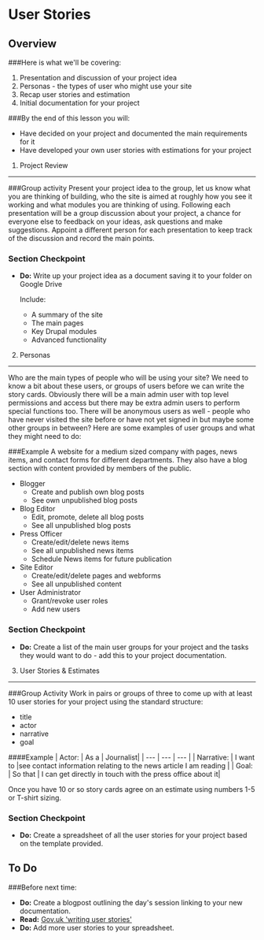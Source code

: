 User Stories
============

Overview
--------
###Here is what we'll be covering:

1. Presentation and discussion of your project idea
2. Personas - the types of user who might use your site
3. Recap user stories and estimation 
4. Initial documentation for your project

###By the end of this lesson you will:

* Have decided on your project and documented the main requirements for it
* Have developed your own user stories with estimations for your project


1) Project Review
-----------------
###Group activity
Present your project idea to the group, let us know what you are thinking of building, who the site is aimed at roughly how you see it working and what modules you are thinking of using. Following each presentation will be a group discussion about your project, a chance for everyone else to feedback on your ideas, ask questions and make suggestions. Appoint a different person for each presentation to keep track of the discussion and record the main points.

### Section Checkpoint

* __Do:__ Write up your project idea as a document saving it to your folder on Google Drive

  Include:
  * A summary of the site
  * The main pages
  * Key Drupal modules
  * Advanced functionality

2) Personas
-----------
Who are the main types of people who will be using your site? We need to know a bit about these users, or groups of users before we can write the story cards. Obviously there will be a main admin user with top level permissions and access but there may be extra admin users to perform special functions too. There will be anonymous users as well - people who have never visited the site before or have not yet signed in but maybe some other groups in between? Here are some examples of user groups and what they might need to do:

###Example
A website for a medium sized company with pages, news items, and contact forms for different departments. They also have a blog section with content provided by members of the public.

* Blogger
  * Create and publish own blog posts
  * See own unpublished blog posts
* Blog Editor
  * Edit, promote, delete all blog posts
  * See all unpublished blog posts
* Press Officer 
  * Create/edit/delete news items
  * See all unpublished news items
  * Schedule News items for future publication
* Site Editor
  * Create/edit/delete pages and webforms
  * See all unpublished content
* User Administrator
  * Grant/revoke user roles
  * Add new users

### Section Checkpoint
* __Do:__ Create a list of the main user groups for your project and the tasks they would want to do - add this to your project documentation.

3) User Stories & Estimates
---------------------------
###Group Activity
Work in pairs or groups of three to come up with at least 10 user stories for your project using the standard structure:

* title
* actor
* narrative
* goal

####Example
| Actor: | As a | Journalist|
| --- | --- | --- |
| Narrative: | I want to |see contact information relating to the news article I am reading |
| Goal: | So that	| I can get directly in touch with the press office about it|

Once you have 10 or so story cards agree on an estimate using numbers 1-5 or T-shirt sizing.

### Section Checkpoint
* __Do:__ Create a spreadsheet of all the user stories for your project based on the template provided.

To Do
-----
###Before next time:
* __Do:__ Create a blogpost outlining the day's session linking to your new documentation.
* __Read:__ [Gov.uk 'writing user stories'](https://www.gov.uk/service-manual/agile/writing-user-stories.html)
* __Do:__ Add more user stories to your spreadsheet.
